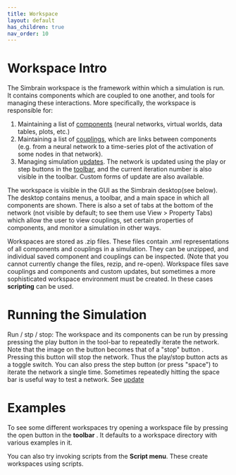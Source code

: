 ```yaml
---
title: Workspace
layout: default
has_children: true
nav_order: 10
---
```


# Workspace Intro

The Simbrain workspace is the framework within which a simulation is run. It contains components which are coupled to one another, and tools for managing these interactions.   More specifically, the workspace  is responsible for:

1. Maintaining a list of [components](components.html) (neural networks, virtual worlds, data tables, plots, etc.)
2. Maintaining a list of [couplings](couplings.html), which are links between components (e.g. from a neural network to a time-series plot of the activation of some nodes in that network).
3. Managing simulation [updates](update.html).  The network is updated using the play or step buttons in the [toolbar](toolbars.html), and the current iteration number is also visible in the toolbar. Custom forms of update are also available.

The workspace is visible in the GUI as the Simbrain desktop(see below). The desktop contains menus, a toolbar, and a main space in which all components are shown. There is also a set of tabs at the bottom of the network (not visible by default; to see them use View > Property Tabs) which allow the user to view couplings, set certain properties of components, and monitor a simulation in other ways.

Workspaces are stored as .zip files. These files contain .xml representations of all components and couplings in a simulation. They can be unzipped, and individual saved component and couplings can be inspected. (Note that you cannot currently change the files, rezip, and re-open). Workspace files save couplings and components and custom updates, but sometimes a more sophisticated workspace environment must be created. In these cases **scripting** can be used.


# Running the Simulation

Run / stp / stop: The workspace and its components can be run by pressing pressing the play button in the tool-bar to repeatedly iterate the network. Note that the image on the button becomes that of a "stop" button . Pressing this button will stop the network. Thus the play/stop button acts as a toggle switch. You can also press the step button (or press "space") to iterate the network a single time. Sometimes repeatedly hitting the space bar is useful way to test a network.  See [update](update)


# Examples

To see some different workspaces try opening a workspace file by pressing the open button in the **toolbar** . It defaults to a workspace directory with various examples in it.

You can also try invoking scripts from the **Script menu**. These create workspaces using scripts.


